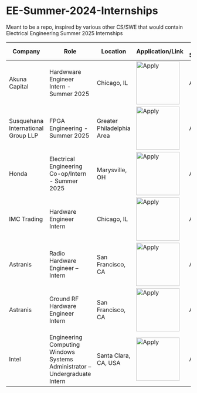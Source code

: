 # EE-Summer-2024-Internships
Meant to be a repo, inspired by various other CS/SWE that would contain Electrical Engineering Summer 2025 Internships

| Company | Role | Location | Application/Link | Date Submitted |
| ------- | ---- | -------- | ---------------- | ----------- |
| Akuna Capital | Hardwware Engineer Intern - Summer 2025 | Chicago, IL | <a href="https://akunacapital.com/job-details?gh_jid=6098596&gh_src=eb86a04f1us"><img src="https://i.imgur.com/w6lyvuC.png" width="118" alt="Apply"></a> | Aug 02 |
| Susquehana International Group LLP | FPGA Engineering - Summer 2025 | Greater Philadelphia Area | <a href="https://careers.sig.com/job/SUSQA004Y8533?mode=apply&iis=LinkedIn"><img src="https://i.imgur.com/w6lyvuC.png" width="118" alt="Apply"></a> | Aug 02 |
| Honda | Electrical Engineering Co-op/Intern - Summer 2025 | Marysville, OH | <a href="https://careers.honda.com/job/Marysville-Electrical-Engineering-Co-opIntern-Summer-2025-OH-43040/1190544500/?utm_source=LINKEDIN&utm_medium=referrer"><img src="https://i.imgur.com/w6lyvuC.png" width="118" alt="Apply"></a> | Aug 02 |
| IMC Trading | Hardware Engineer Intern | Chicago, IL | <a href="https://simplify.jobs/p/1364c6f2-c1e8-4e07-93e5-d2c682b8a5e8/Hardware-Engineer-Intern-Summer-2025"><img src="https://i.imgur.com/w6lyvuC.png" width="118" alt="Apply"></a>  | Aug 07 |
| Astranis | Radio Hardware Engineer – Intern | San Francisco, CA | <a href="https://simplify.jobs/p/734a42e7-d3c2-4198-ae0d-4ee9ea55fa4e/Radio-Hardware-Engineer--Intern"><img src="https://i.imgur.com/w6lyvuC.png" width="118" alt="Apply"></a> | Aug 07 |
| Astranis | Ground RF Hardware Engineer Intern | San Francisco, CA | <a href="https://simplify.jobs/p/d1608356-8ffb-418d-bdf2-f8080e58cfa8/Ground-RF-Hardware-Engineer--Intern"><img src="https://i.imgur.com/w6lyvuC.png" width="118" alt="Apply"></a> | Aug 07 |
| Intel | Engineering Computing Windows Systems Administrator – Undergraduate Intern | Santa Clara, CA, USA | <a href="https://simplify.jobs/p/08c7e96b-074a-4f5d-b223-4f3a5a5d5f47/Engineering-Computing-Windows-Systems-Administrator--Undergraduate-Intern"><img src="https://i.imgur.com/w6lyvuC.png" width="118" alt="Apply"></a> | Aug 07 |











